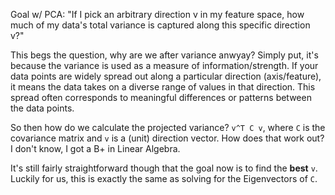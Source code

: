 Goal w/ PCA: "If I pick an arbitrary direction v in my feature space, how much of my data's total variance is captured along this specific direction v?"

This begs the question, why are we after variance anwyay? Simply put, it's because the variance is used as a measure of information/strength. If your data points are widely spread out along a particular direction (axis/feature), it means the data takes on a diverse range of values in that direction. This spread often corresponds to meaningful differences or patterns between the data points.

So then how do we calculate the projected variance? `v^T C v`, where `C` is the covariance matrix and `v` is a (unit) direction vector. How does that work out? I don't know, I got a B+ in Linear Algebra.

It's still fairly straightforward though that the goal now is to find the **best** `v`. Luckily for us, this is exactly the same as solving for the Eigenvectors of `C`.